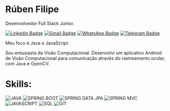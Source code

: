 # Rúben Filipe

Desenvolvedor Full Stack Júnior.

[![Linkedin Badge](https://img.shields.io/badge/LinkedIn-316192?style=flat-square&logo=linkedin&logoColor=white//www.linkedin.com/in/filipedev/)](https://www.linkedin.com/in/filipedev/)
[![Gmail Badge](https://img.shields.io/badge/Gmail-A52A2A?style=flat-square&logo=gmail&logoColor=white&link=mailto:rubenfilipeao@gmail.com)](mailto:rubenfilipeao@gmail.com)
[![WhatsApp Badge](https://img.shields.io/badge/-WhatsApp-006400?style=flat-square&logoColor=white&logo=whatsapp&link=https://api.whatsapp.com/send?phone=55+12+982657371)](https://api.whatsapp.com/send?phone=55+12+982657371)
[![Telegram Badge](https://img.shields.io/badge/-Telegram-316192?style=flat-square&logoColor=white&logo=telegram&link=https://t.me/filipeoliveira1)](https://t.me/filipeoliveira1)

Meu foco é Java e JavaScript.

Sou entusiasta da Visão Computacional. Desenvolvi um aplicativo Android de Visão Computacional para comunicação através do rastreamento ocular, com Java e OpenCV.

# Skills:

![JAVA](https://img.shields.io/badge/Java-A52A2A?style=?style=flat-square&logoColor=white&logo=java)
![SPRING BOOT](https://img.shields.io/badge/-Spring_Boot-006400?style=flat-square&logoColor=white&logo=springboot)
![SPRING DATA JPA](https://img.shields.io/badge/-Spring_Data_JPA-006400?style=flat-square&logoColor=white&logo=springdata)
![SPRING MVC](https://img.shields.io/badge/-Spring_MVC-006400?style=flat-square&logoColor=white&logo=springmvc)
![JAVASCRIPT](https://img.shields.io/badge/-JavaScript-8B6914?style=flat-square&logoColor=white&logo=javascript)
![SQL](https://img.shields.io/badge/SQL-316192?style=flat-square&logoColor=white&logo=sql)
![GIT](https://img.shields.io/badge/-Git-A52A2A?style=flat-square&logoColor=white&logo=git)
